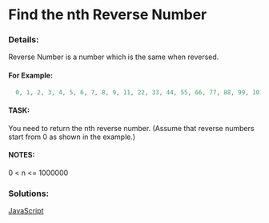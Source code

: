 # Find the nth Reverse Number

### Details:

Reverse Number is a number which is the same when reversed.

#### For Example:

```JavaScript
  0, 1, 2, 3, 4, 5, 6, 7, 8, 9, 11, 22, 33, 44, 55, 66, 77, 88, 99, 101 => First 20 Reverse Numbers
```

#### TASK:

You need to return the nth reverse number. (Assume that reverse numbers start from 0 as shown in the example.)

#### NOTES:

0 < n <= 1000000

### Solutions:

[JavaScript](https://github.com/CrappyCodeMaker/CODEWARS/blob/main/5%20kyu/Gap%20in%20Primes/Solutions/JS.js)
